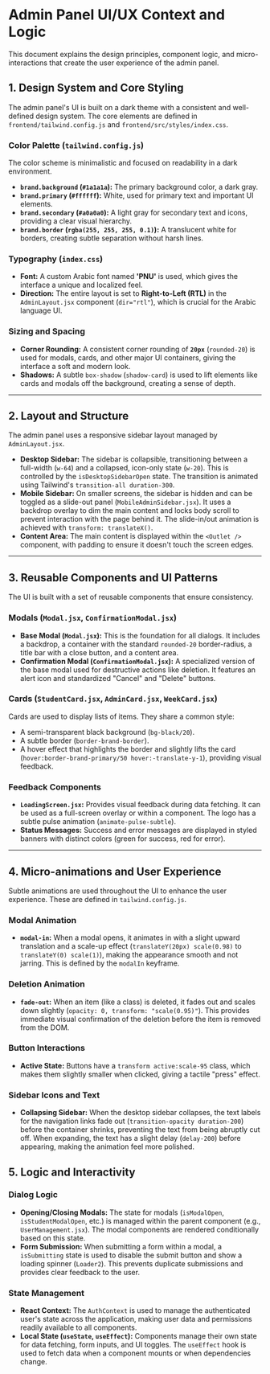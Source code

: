 # Admin Panel UI/UX Context and Logic

This document explains the design principles, component logic, and micro-interactions that create the user experience of the admin panel.

## 1. Design System and Core Styling

The admin panel's UI is built on a dark theme with a consistent and well-defined design system. The core elements are defined in `frontend/tailwind.config.js` and `frontend/src/styles/index.css`.

### Color Palette (`tailwind.config.js`)
The color scheme is minimalistic and focused on readability in a dark environment.
- **`brand.background` (`#1a1a1a`):** The primary background color, a dark gray.
- **`brand.primary` (`#ffffff`):** White, used for primary text and important UI elements.
- **`brand.secondary` (`#a0a0a0`):** A light gray for secondary text and icons, providing a clear visual hierarchy.
- **`brand.border` (`rgba(255, 255, 255, 0.1)`):** A translucent white for borders, creating subtle separation without harsh lines.

### Typography (`index.css`)
- **Font:** A custom Arabic font named **'PNU'** is used, which gives the interface a unique and localized feel.
- **Direction:** The entire layout is set to **Right-to-Left (RTL)** in the `AdminLayout.jsx` component (`dir="rtl"`), which is crucial for the Arabic language UI.

### Sizing and Spacing
- **Corner Rounding:** A consistent corner rounding of **`20px`** (`rounded-20`) is used for modals, cards, and other major UI containers, giving the interface a soft and modern look.
- **Shadows:** A subtle `box-shadow` (`shadow-card`) is used to lift elements like cards and modals off the background, creating a sense of depth.

---

## 2. Layout and Structure

The admin panel uses a responsive sidebar layout managed by `AdminLayout.jsx`.

- **Desktop Sidebar:** The sidebar is collapsible, transitioning between a full-width (`w-64`) and a collapsed, icon-only state (`w-20`). This is controlled by the `isDesktopSidebarOpen` state. The transition is animated using Tailwind's `transition-all duration-300`.
- **Mobile Sidebar:** On smaller screens, the sidebar is hidden and can be toggled as a slide-out panel (`MobileAdminSidebar.jsx`). It uses a backdrop overlay to dim the main content and locks body scroll to prevent interaction with the page behind it. The slide-in/out animation is achieved with `transform: translateX()`.
- **Content Area:** The main content is displayed within the `<Outlet />` component, with padding to ensure it doesn't touch the screen edges.

---

## 3. Reusable Components and UI Patterns

The UI is built with a set of reusable components that ensure consistency.

### Modals (`Modal.jsx`, `ConfirmationModal.jsx`)
- **Base Modal (`Modal.jsx`):** This is the foundation for all dialogs. It includes a backdrop, a container with the standard `rounded-20` border-radius, a title bar with a close button, and a content area.
- **Confirmation Modal (`ConfirmationModal.jsx`):** A specialized version of the base modal used for destructive actions like deletion. It features an alert icon and standardized "Cancel" and "Delete" buttons.

### Cards (`StudentCard.jsx`, `AdminCard.jsx`, `WeekCard.jsx`)
Cards are used to display lists of items. They share a common style:
- A semi-transparent black background (`bg-black/20`).
- A subtle border (`border-brand-border`).
- A hover effect that highlights the border and slightly lifts the card (`hover:border-brand-primary/50 hover:-translate-y-1`), providing visual feedback.

### Feedback Components
- **`LoadingScreen.jsx`:** Provides visual feedback during data fetching. It can be used as a full-screen overlay or within a component. The logo has a subtle pulse animation (`animate-pulse-subtle`).
- **Status Messages:** Success and error messages are displayed in styled banners with distinct colors (green for success, red for error).

---

## 4. Micro-animations and User Experience

Subtle animations are used throughout the UI to enhance the user experience. These are defined in `tailwind.config.js`.

### Modal Animation
- **`modal-in`:** When a modal opens, it animates in with a slight upward translation and a scale-up effect (`translateY(20px) scale(0.98)` to `translateY(0) scale(1)`), making the appearance smooth and not jarring. This is defined by the `modalIn` keyframe.

### Deletion Animation
- **`fade-out`:** When an item (like a class) is deleted, it fades out and scales down slightly (`opacity: 0, transform: "scale(0.95)"`). This provides immediate visual confirmation of the deletion before the item is removed from the DOM.

### Button Interactions
- **Active State:** Buttons have a `transform active:scale-95` class, which makes them slightly smaller when clicked, giving a tactile "press" effect.

### Sidebar Icons and Text
- **Collapsing Sidebar:** When the desktop sidebar collapses, the text labels for the navigation links fade out (`transition-opacity duration-200`) before the container shrinks, preventing the text from being abruptly cut off. When expanding, the text has a slight delay (`delay-200`) before appearing, making the animation feel more polished.

## 5. Logic and Interactivity

### Dialog Logic
- **Opening/Closing Modals:** The state for modals (`isModalOpen`, `isStudentModalOpen`, etc.) is managed within the parent component (e.g., `UserManagement.jsx`). The modal components are rendered conditionally based on this state.
- **Form Submission:** When submitting a form within a modal, a `isSubmitting` state is used to disable the submit button and show a loading spinner (`Loader2`). This prevents duplicate submissions and provides clear feedback to the user.

### State Management
- **React Context:** The `AuthContext` is used to manage the authenticated user's state across the application, making user data and permissions readily available to all components.
- **Local State (`useState`, `useEffect`):** Components manage their own state for data fetching, form inputs, and UI toggles. The `useEffect` hook is used to fetch data when a component mounts or when dependencies change.
